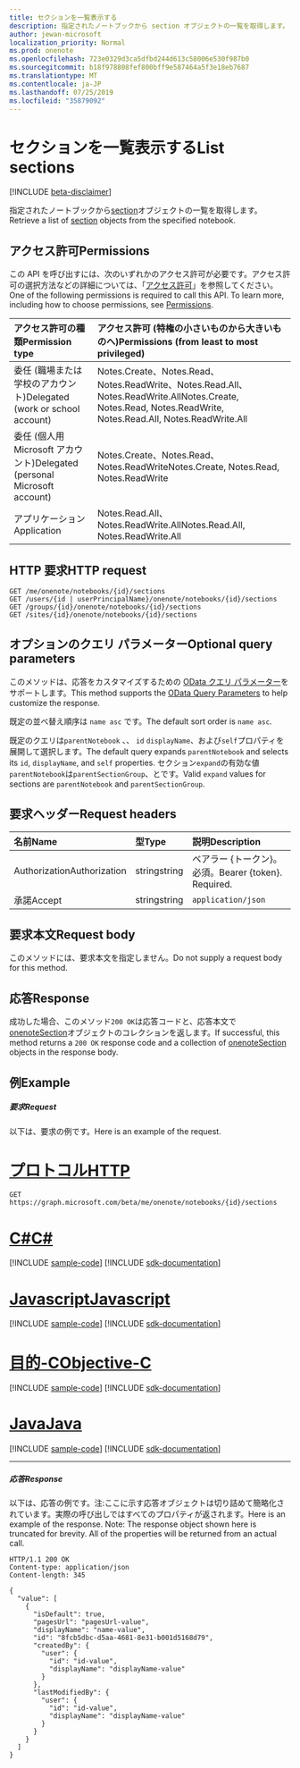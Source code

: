 ```yaml
---
title: セクションを一覧表示する
description: 指定されたノートブックから section オブジェクトの一覧を取得します。
author: jewan-microsoft
localization_priority: Normal
ms.prod: onenote
ms.openlocfilehash: 723e0329d3ca5dfbd244d613c58006e530f987b0
ms.sourcegitcommit: b18f978808fef800bff9e587464a5f3e18eb7687
ms.translationtype: MT
ms.contentlocale: ja-JP
ms.lasthandoff: 07/25/2019
ms.locfileid: "35879092"
---
```

# <a name="list-sections"></a><span data-ttu-id="7d3bf-103">セクションを一覧表示する</span><span class="sxs-lookup"><span data-stu-id="7d3bf-103">List sections</span></span>

[!INCLUDE [beta-disclaimer](../../includes/beta-disclaimer.md)]

<span data-ttu-id="7d3bf-104">指定されたノートブックから[section](../resources/onenotesection.md)オブジェクトの一覧を取得します。</span><span class="sxs-lookup"><span data-stu-id="7d3bf-104">Retrieve a list of [section](../resources/onenotesection.md) objects from the specified notebook.</span></span>
## <a name="permissions"></a><span data-ttu-id="7d3bf-105">アクセス許可</span><span class="sxs-lookup"><span data-stu-id="7d3bf-105">Permissions</span></span>
<span data-ttu-id="7d3bf-p101">この API を呼び出すには、次のいずれかのアクセス許可が必要です。アクセス許可の選択方法などの詳細については、「[アクセス許可](/graph/permissions-reference)」を参照してください。</span><span class="sxs-lookup"><span data-stu-id="7d3bf-p101">One of the following permissions is required to call this API. To learn more, including how to choose permissions, see [Permissions](/graph/permissions-reference).</span></span>

|<span data-ttu-id="7d3bf-108">アクセス許可の種類</span><span class="sxs-lookup"><span data-stu-id="7d3bf-108">Permission type</span></span>      | <span data-ttu-id="7d3bf-109">アクセス許可 (特権の小さいものから大きいものへ)</span><span class="sxs-lookup"><span data-stu-id="7d3bf-109">Permissions (from least to most privileged)</span></span>              |
|:--------------------|:---------------------------------------------------------|
|<span data-ttu-id="7d3bf-110">委任 (職場または学校のアカウント)</span><span class="sxs-lookup"><span data-stu-id="7d3bf-110">Delegated (work or school account)</span></span> | <span data-ttu-id="7d3bf-111">Notes.Create、Notes.Read、Notes.ReadWrite、Notes.Read.All、Notes.ReadWrite.All</span><span class="sxs-lookup"><span data-stu-id="7d3bf-111">Notes.Create, Notes.Read, Notes.ReadWrite, Notes.Read.All, Notes.ReadWrite.All</span></span>    |
|<span data-ttu-id="7d3bf-112">委任 (個人用 Microsoft アカウント)</span><span class="sxs-lookup"><span data-stu-id="7d3bf-112">Delegated (personal Microsoft account)</span></span> | <span data-ttu-id="7d3bf-113">Notes.Create、Notes.Read、Notes.ReadWrite</span><span class="sxs-lookup"><span data-stu-id="7d3bf-113">Notes.Create, Notes.Read, Notes.ReadWrite</span></span>    |
|<span data-ttu-id="7d3bf-114">アプリケーション</span><span class="sxs-lookup"><span data-stu-id="7d3bf-114">Application</span></span> | <span data-ttu-id="7d3bf-115">Notes.Read.All、Notes.ReadWrite.All</span><span class="sxs-lookup"><span data-stu-id="7d3bf-115">Notes.Read.All, Notes.ReadWrite.All</span></span> |

## <a name="http-request"></a><span data-ttu-id="7d3bf-116">HTTP 要求</span><span class="sxs-lookup"><span data-stu-id="7d3bf-116">HTTP request</span></span>
<!-- { "blockType": "ignored" } -->
```http
GET /me/onenote/notebooks/{id}/sections
GET /users/{id | userPrincipalName}/onenote/notebooks/{id}/sections
GET /groups/{id}/onenote/notebooks/{id}/sections
GET /sites/{id}/onenote/notebooks/{id}/sections
```
## <a name="optional-query-parameters"></a><span data-ttu-id="7d3bf-117">オプションのクエリ パラメーター</span><span class="sxs-lookup"><span data-stu-id="7d3bf-117">Optional query parameters</span></span>
<span data-ttu-id="7d3bf-118">このメソッドは、応答をカスタマイズするための [OData クエリ パラメーター](https://developer.microsoft.com/graph/docs/concepts/query_parameters)をサポートします。</span><span class="sxs-lookup"><span data-stu-id="7d3bf-118">This method supports the [OData Query Parameters](https://developer.microsoft.com/graph/docs/concepts/query_parameters) to help customize the response.</span></span>

<span data-ttu-id="7d3bf-119">既定の並べ替え順序は `name asc` です。</span><span class="sxs-lookup"><span data-stu-id="7d3bf-119">The default sort order is `name asc`.</span></span>

<span data-ttu-id="7d3bf-120">既定のクエリは`parentNotebook` 、、 `id` `displayName`、および`self`プロパティを展開して選択します。</span><span class="sxs-lookup"><span data-stu-id="7d3bf-120">The default query expands `parentNotebook` and selects its `id`, `displayName`, and `self` properties.</span></span> <span data-ttu-id="7d3bf-121">セクション`expand`の有効な値`parentNotebook`は`parentSectionGroup`、とです。</span><span class="sxs-lookup"><span data-stu-id="7d3bf-121">Valid `expand` values for sections are `parentNotebook` and `parentSectionGroup`.</span></span>


## <a name="request-headers"></a><span data-ttu-id="7d3bf-122">要求ヘッダー</span><span class="sxs-lookup"><span data-stu-id="7d3bf-122">Request headers</span></span>
| <span data-ttu-id="7d3bf-123">名前</span><span class="sxs-lookup"><span data-stu-id="7d3bf-123">Name</span></span>       | <span data-ttu-id="7d3bf-124">型</span><span class="sxs-lookup"><span data-stu-id="7d3bf-124">Type</span></span> | <span data-ttu-id="7d3bf-125">説明</span><span class="sxs-lookup"><span data-stu-id="7d3bf-125">Description</span></span>|
|:-----------|:------|:----------|
| <span data-ttu-id="7d3bf-126">Authorization</span><span class="sxs-lookup"><span data-stu-id="7d3bf-126">Authorization</span></span>  | <span data-ttu-id="7d3bf-127">string</span><span class="sxs-lookup"><span data-stu-id="7d3bf-127">string</span></span>  | <span data-ttu-id="7d3bf-p103">ベアラー {トークン}。必須。</span><span class="sxs-lookup"><span data-stu-id="7d3bf-p103">Bearer {token}. Required.</span></span> |
| <span data-ttu-id="7d3bf-130">承諾</span><span class="sxs-lookup"><span data-stu-id="7d3bf-130">Accept</span></span> | <span data-ttu-id="7d3bf-131">string</span><span class="sxs-lookup"><span data-stu-id="7d3bf-131">string</span></span> | `application/json` |

## <a name="request-body"></a><span data-ttu-id="7d3bf-132">要求本文</span><span class="sxs-lookup"><span data-stu-id="7d3bf-132">Request body</span></span>
<span data-ttu-id="7d3bf-133">このメソッドには、要求本文を指定しません。</span><span class="sxs-lookup"><span data-stu-id="7d3bf-133">Do not supply a request body for this method.</span></span>

## <a name="response"></a><span data-ttu-id="7d3bf-134">応答</span><span class="sxs-lookup"><span data-stu-id="7d3bf-134">Response</span></span>

<span data-ttu-id="7d3bf-135">成功した場合、このメソッド`200 OK`は応答コードと、応答本文で[onenoteSection](../resources/onenotesection.md)オブジェクトのコレクションを返します。</span><span class="sxs-lookup"><span data-stu-id="7d3bf-135">If successful, this method returns a `200 OK` response code and a collection of [onenoteSection](../resources/onenotesection.md) objects in the response body.</span></span>
## <a name="example"></a><span data-ttu-id="7d3bf-136">例</span><span class="sxs-lookup"><span data-stu-id="7d3bf-136">Example</span></span>
##### <a name="request"></a><span data-ttu-id="7d3bf-137">要求</span><span class="sxs-lookup"><span data-stu-id="7d3bf-137">Request</span></span>
<span data-ttu-id="7d3bf-138">以下は、要求の例です。</span><span class="sxs-lookup"><span data-stu-id="7d3bf-138">Here is an example of the request.</span></span>

# <a name="httptabhttp"></a>[<span data-ttu-id="7d3bf-139">プロトコル</span><span class="sxs-lookup"><span data-stu-id="7d3bf-139">HTTP</span></span>](#tab/http)
<!-- {
  "blockType": "request",
  "name": "notebook_get_sections"
}-->
```http
GET https://graph.microsoft.com/beta/me/onenote/notebooks/{id}/sections
```
# <a name="ctabcsharp"></a>[<span data-ttu-id="7d3bf-140">C#</span><span class="sxs-lookup"><span data-stu-id="7d3bf-140">C#</span></span>](#tab/csharp)
[!INCLUDE [sample-code](../includes/snippets/csharp/notebook-get-sections-csharp-snippets.md)]
[!INCLUDE [sdk-documentation](../includes/snippets/snippets-sdk-documentation-link.md)]

# <a name="javascripttabjavascript"></a>[<span data-ttu-id="7d3bf-141">Javascript</span><span class="sxs-lookup"><span data-stu-id="7d3bf-141">Javascript</span></span>](#tab/javascript)
[!INCLUDE [sample-code](../includes/snippets/javascript/notebook-get-sections-javascript-snippets.md)]
[!INCLUDE [sdk-documentation](../includes/snippets/snippets-sdk-documentation-link.md)]

# <a name="objective-ctabobjc"></a>[<span data-ttu-id="7d3bf-142">目的-C</span><span class="sxs-lookup"><span data-stu-id="7d3bf-142">Objective-C</span></span>](#tab/objc)
[!INCLUDE [sample-code](../includes/snippets/objc/notebook-get-sections-objc-snippets.md)]
[!INCLUDE [sdk-documentation](../includes/snippets/snippets-sdk-documentation-link.md)]

# <a name="javatabjava"></a>[<span data-ttu-id="7d3bf-143">Java</span><span class="sxs-lookup"><span data-stu-id="7d3bf-143">Java</span></span>](#tab/java)
[!INCLUDE [sample-code](../includes/snippets/java/notebook-get-sections-java-snippets.md)]
[!INCLUDE [sdk-documentation](../includes/snippets/snippets-sdk-documentation-link.md)]

---

##### <a name="response"></a><span data-ttu-id="7d3bf-144">応答</span><span class="sxs-lookup"><span data-stu-id="7d3bf-144">Response</span></span>
<span data-ttu-id="7d3bf-p104">以下は、応答の例です。注:ここに示す応答オブジェクトは切り詰めて簡略化されています。実際の呼び出しではすべてのプロパティが返されます。</span><span class="sxs-lookup"><span data-stu-id="7d3bf-p104">Here is an example of the response. Note: The response object shown here is truncated for brevity. All of the properties will be returned from an actual call.</span></span>
<!-- {
  "blockType": "response",
  "truncated": true,
  "@odata.type": "microsoft.graph.onenoteSection",
  "isCollection": true
} -->
```http
HTTP/1.1 200 OK
Content-type: application/json
Content-length: 345

{
  "value": [
    {
      "isDefault": true,
      "pagesUrl": "pagesUrl-value",
      "displayName": "name-value",
      "id": "8fcb5dbc-d5aa-4681-8e31-b001d5168d79",
      "createdBy": {
        "user": {
          "id": "id-value",
          "displayName": "displayName-value"
        }
      },
      "lastModifiedBy": {
        "user": {
          "id": "id-value",
          "displayName": "displayName-value"
        }
      }
    }
  ]
}
```

<!-- uuid: 8fcb5dbc-d5aa-4681-8e31-b001d5168d79
2015-10-25 14:57:30 UTC -->
<!--
{
  "type": "#page.annotation",
  "description": "List sections",
  "keywords": "",
  "section": "documentation",
  "tocPath": "",
  "suppressions": [
  ]
}
-->
